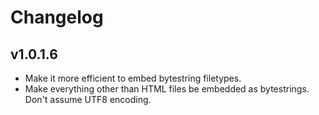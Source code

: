 # Changelog

## v1.0.1.6

-   Make it more efficient to embed bytestring filetypes.
-   Make everything other than HTML files be embedded as bytestrings.  Don't
    assume UTF8 encoding.
